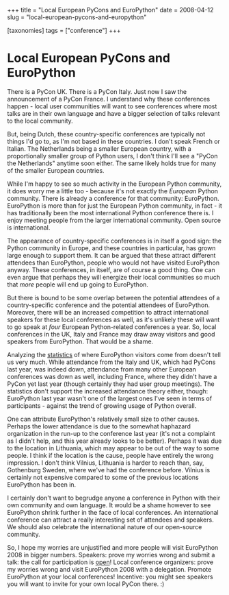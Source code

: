 +++
title = "Local European PyCons and EuroPython"
date = 2008-04-12
slug = "local-european-pycons-and-europython"

[taxonomies]
tags = ["conference"]
+++

# Local European PyCons and EuroPython

There is a PyCon UK. There is a PyCon Italy. Just now I saw the
announcement of a PyCon France. I understand why these conferences
happen - local user communities will want to see conferences where most
talks are in their own language and have a bigger selection of talks
relevant to the local community.

But, being Dutch, these country-specific conferences are typically not
things I'd go to, as I'm not based in these countries. I don't speak
French or Italian. The Netherlands being a smaller European country,
with a proportionally smaller group of Python users, I don't think I'll
see a "PyCon the Netherlands" anytime soon either. The same likely holds
true for many of the smaller European countries.

While I'm happy to see so much activity in the European Python
community, it does worry me a little too - because it's not exactly the
*European* Python community. There is already a conference for that
community: EuroPython. EuroPython is more than for just the European
Python community, in fact - it has traditionally been the most
international Python conference there is. I enjoy meeting people from
the larger international community. Open source is international.

The appearance of country-specific conferences is in itself a good sign:
the Python community in Europe, and these countries in particular, has
grown large enough to support them. It can be argued that these attract
different attendees than EuroPython, people who would not have visited
EuroPython anyway. These conferences, in itself, are of course a good
thing. One can even argue that perhaps they will energize their local
communities so much that *more* people will end up going to EuroPython.

But there is bound to be some overlap between the potential attendees of
a country-specific conference and the potential attendees of EuroPython.
Moreover, there will be an increased competition to attract
international speakers for these local conferences as well, as it's
unlikely these will want to go speak at *four* European Python-related
conferences a year. So, local conferences in the UK, Italy and France
may draw away visitors and good speakers from EuroPython. That would be
a shame.

Analyzing the
[statistics](http://europython.pyconuk.org/community/Planning/Projections)
of where EuroPython visitors come from doesn't tell us very much. While
attendance from the Italy and UK, which had PyCons last year, was indeed
down, attendance from many other European conferences was down as well,
including France, where they didn't have a PyCon yet last year (though
certainly they had user group meetings). The statistics don't support
the increased attendance theory either, though: EuroPython last year
wasn't one of the largest ones I've seen in terms of participants -
against the trend of growing usage of Python overall.

One can attribute EuroPython's relatively small size to other causes.
Perhaps the lower attendance is due to the somewhat haphazard
organization in the run-up to the conference last year (it's not a
complaint as I didn't help, and this year already looks to be better).
Perhaps it was due to the location in Lithuania, which may appear to be
out of the way to some people. I think if the location is the cause,
people have entirely the wrong impression. I don't think Vilnius,
Lithuania is harder to reach than, say, Gothenburg Sweden, where we've
had the conference before. Vilnius is certainly not expensive compared
to some of the previous locations EuroPython has been in.

I certainly don't want to begrudge anyone a conference in Python with
their own community and own language. It would be a shame however to see
EuroPython shrink further in the face of local conferences. An
international conference can attract a really interesting set of
attendees and speakers. We should also celebrate the international
nature of our open-source community.

So, I hope my worries are unjustified and more people will visit
EuroPython 2008 in bigger numbers. Speakers: prove my worries wrong and
submit a talk: the call for participation is
[open](http://europython.org/community/Talk_Submissions)! Local
conference organizers: prove my worries wrong and visit EuroPython 2008
with a delegation. Promote EuroPython at your local conferences!
Incentive: you might see speakers you will want to invite for your own
local PyCon there. :)
